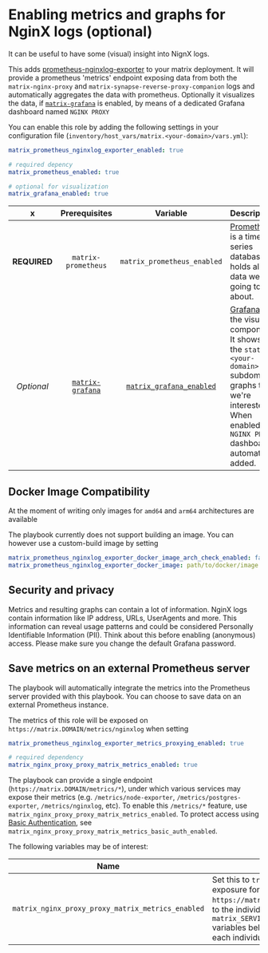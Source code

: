 # Enabling metrics and graphs for NginX logs (optional)

It can be useful to have some (visual) insight into NignX logs.

This adds [prometheus-nginxlog-exporter](https://github.com/martin-helmich/prometheus-nginxlog-exporter/) to your matrix deployment.
It will provide a prometheus 'metrics' endpoint exposing data from both the `matrix-nginx-proxy` and `matrix-synapse-reverse-proxy-companion` logs and automatically aggregates the data with prometheus.
Optionally it visualizes the data, if [`matrix-grafana`](configuring-playbook-prometheus-grafana.md) is enabled, by means of a dedicated Grafana dashboard named `NGINX PROXY`

You can enable this role by adding the following settings in your configuration file (`inventory/host_vars/matrix.<your-domain>/vars.yml`):

```yaml
matrix_prometheus_nginxlog_exporter_enabled: true

# required depency
matrix_prometheus_enabled: true

# optional for visualization
matrix_grafana_enabled: true
```

x | Prerequisites | Variable | Description
|:--:|:--:|:--:|:--|
**REQUIRED** | `matrix-prometheus`| `matrix_prometheus_enabled`|[Prometheus](https://prometheus.io) is a time series database. It holds all the data we're going to talk about.
_Optional_ | [`matrix-grafana`](configuring-playbook-prometheus-grafana.md) | [`matrix_grafana_enabled`](configuring-playbook-prometheus-grafana.md)|[Grafana](https://grafana.com) is the visual component. It shows (on the `stats.<your-domain>` subdomain) graphs that we're interested in. When enabled the `NGINX PROXY` dashboard is automatically added.

## Docker Image Compatibility

At the moment of writing only images for `amd64` and `arm64` architectures are available

The playbook currently does not support building an image.
You can however use a custom-build image by setting
```yaml
matrix_prometheus_nginxlog_exporter_docker_image_arch_check_enabled: false
matrix_prometheus_nginxlog_exporter_docker_image: path/to/docker/image:tag
```

## Security and privacy

Metrics and resulting graphs can contain a lot of information. NginX logs contain information like IP address, URLs, UserAgents and more. This information can reveal usage patterns and could be considered Personally Identifiable Information (PII). Think about this before enabling (anonymous) access.
Please make sure you change the default Grafana password.

## Save metrics on an external Prometheus server

The playbook will automatically integrate the metrics into the Prometheus server provided with this playbook. You can choose to save data on an external Prometheus instance.

The metrics of this role will be exposed on `https://matrix.DOMAIN/metrics/nginxlog` when setting
```yaml
matrix_prometheus_nginxlog_exporter_metrics_proxying_enabled: true

# required dependency
matrix_nginx_proxy_proxy_matrix_metrics_enabled: true
```
The playbook can provide a single endpoint (`https://matrix.DOMAIN/metrics/*`), under which various services may expose their metrics (e.g. `/metrics/node-exporter`, `/metrics/postgres-exporter`, `/metrics/nginxlog`, etc). To enable this `/metrics/*` feature, use `matrix_nginx_proxy_proxy_matrix_metrics_enabled`. To protect access using [Basic Authentication](https://en.wikipedia.org/wiki/Basic_access_authentication), see `matrix_nginx_proxy_proxy_matrix_metrics_basic_auth_enabled`.

The following variables may be of interest:

Name | Description
-----|----------
`matrix_nginx_proxy_proxy_matrix_metrics_enabled`|Set this to `true` to enable metrics exposure for various services on `https://matrix.DOMAIN/metrics/*`. Refer to the individual `matrix_SERVICE_metrics_proxying_enabled` variables below for exposing metrics for each individual service.